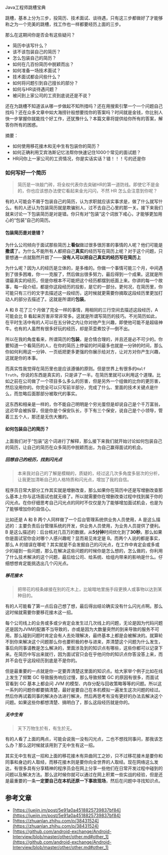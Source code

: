 Java工程师跳槽宝典

跳槽，基本上分为三步，投简历、技术面试、谈待遇，只有这三步都做好了才能够称之为一个完美的跳槽，找工作也一样都要经历上面的三步。

那么在这期间你是否会有这些疑问？

* 简历中该写什么？
* 该不该包装自己的简历？
* 怎么包装自己的简历？
* 如何在几百份简历中脱颖而出？
* 如何准备一场技术面试？
* 技术面试都会问些什么？
* 如何将问题引到自己擅长的部分？
* 如何与HR谈待遇问题？
* 被问到上家公司的工资到底说还是不说？

还在为跳槽不知道该从哪一步做起不知所措吗？还在用搜索引擎一个一个问题自己找吗？还在众多文章中如大海捞针般想要找你的答案吗？时间就是金钱，你比别人快一步掌握你就能找个好工作，还犹豫什么？本篇文章将提供给你所有的答案，解答你所有的困惑。

摘要：

* 如何使用移花接木和无中生有包装你的简历？
* 如何正确利用艾宾浩斯记忆法帮你快速记住1000个常见的面试题？
* HR问你上一家公司的工资情况，你是实话实话？错！！！亏的还是你

### 如何写好一个简历

> 简历是一块敲门砖，将全权代表你去突破HR的第一道防线。即使它不是金的，你也应该想办法使它看起来金光闪闪，不然 HR 怎么会注意到你呢？

有的人可能会不屑于包装自己的简历，认为求职就应该实事求是，做了什么就写什么。有的人还认为包装简历就是欺骗别人，过不去自己心里的那一关。接下来我们就来讨论一下包装简历是对是错。你只有对“包装”这个词放下戒心，才能够更加用心的“包装”自己的简历。

#### 包装简历是对是错？

为什么公司倾向于面试那些简历上**看似**做过很多很厉害的事情的人呢？他们可能是**撒谎**了。为什么不能所有人都把自己**真实**的经历写在简历上呢？对于这个问题，只要想通一点就豁然开朗了——**没有人可以把自己真实的经历写在简历上**

为什么呢？因为人的经历是立体的，是多维的。你做一个事情可能三个月，中间遇到了很多困难，你一一克服了，然后做出很多努力，最后得到一个成果。这就是所谓最真实的经历，但是你根本不可能把这个经历都摆到纸面上来。你讲的每一个故事，每一段介绍，都是你这段经历的投影，是它的一部分。更何况，在简历里，你可能只有三行的文字去描述这一段经历，这时候就更需要你摘取这段经历里更加打动人的部分去描述了。这就是所谓的**包装**。

A 和 B 花了三个月做了完全一样的事情，用相同的三行空间去描述这段经历，A 可能会比 B 看起来厉害非常非常多。这就是所谓写简历的技巧。不光简历如此，在平时生活中有的人可以在五分钟之内让你对他产生兴趣，即使他可能不是超级神牛。也有的人虽然有很多好玩的经历，却是茶壶煮饺子—倒不出。

所以在我的角度看来，所谓简历的**包装**，是合情合理的，并且还是必不可少的。你要知道一个看简历的人，在你的简历上停留的时间最多也就是一分钟的时间，那么你如何利用这一分钟、一页纸把更多更强的你展示给对方，让对方对你产生兴趣，这就是你的本事。

而真实性我觉得在简历里也是应该遵循的原则。但是世界上有很多的`Half Truth`，你说的东西是真实的，只是讲了一半。在简历里就可以利用这个道理。比如之前在公司做了一个项目多么多么的厉害，但是另外一个组做的比你的更厉害，然后没用你的。你完全可以只写前半部分，完成了什么、里面的技术关键点是什么，而忽略后面那部分被取代的事实。

这东西和相亲是一样的，你不能自己明明是个穷光蛋但是却说自己是个千万富翁，这迟早会被拆穿，但是你是个保安队长，手下有三个保安，说自己是个小领导，管着三五个人，那还是无伤大雅的。

#### 如何包装自己的简历？

上面我们对于“包装”这个词进行了解释，那么接下来我们就开始讨论如何包装自己的简历，让自己的简历在众多简历中脱颖而出，为自己赢得面试的机会。

##### 回想自己的经历，找到闪光点

> 本来我对自己的了解是模糊的，质疑的，经过这几次多角度多层次的分析，让我更加清晰自己的人格特质和闪光点，增加了我的自信。

程序员日常大部分工作其实就是增删改查，那么如果你在简历中还是写增删改查那么基本上你与这场面试也就无缘了。所以就需要你在增删改查过程中找到属于你的闪光点。在你仔细思考自己闪光点的同时不仅仅是为了能够增加面试机会，也是为了能够增加你的自信心。

比如还是 A 和 B 两个人同样做了一个后台管理系统供业务人员使用，A 是这么描述的：主要负责后台管理系统的开发，供业务人员使用，为业务人员提供了便利。B 是这么描述的：后台核对几百万的数据，从**5分钟**时间优化到了**30秒**。那么如果你是面试官你会对哪个人感兴趣呢？显而易见肯定是 B。而两个人说的都是事实，那么 A 的错误在哪呢？其实就是不会发掘自己的闪光点，在工作中肯定会或多或少的碰到一些问题，那么在解决这些问题的时候你是怎么想的，怎么做的，你利用了什么技术解决的这个问题，最后给公司、给系统、给组内带来的影响是什么。仔细想想肯定能挑选出几个闪光点。

##### 移花接木

> 把带花的枝条嫁接在别的花木上，比喻暗地里施手段更换人或事物以达到某种目的。

有的人可能看了第一点后自己想了想，最后得出结论确实没有什么闪光点啊。那么这时候就需要你要移花接木这一招。

每个公司线上的业务或多或少肯定会发生过几次线上的问题，无论是因为代码问题还是因为JVM的配置不当导致的，亦或是因为大数量突然的到来导致的服务不可用。那么碰到问题时肯定会有人去处理解决，最终基本上都是会被解决的。就算轮不到你来解决这个问题那么你也要积极的参与进来，弄清楚这个问题为什么发生，事后向同事请教是怎么解决的，里面涉及到的知识点有哪些，这些你都可以记录下来。在简历中写出来就行，因为面试官只会在乎他问你的知识点你答没答上来，而并不会在乎这段经历到底是不是你的。

但是最重要的一点就是你一定要弄清楚这里面的知识点。给大家举个例子比如在线上发生了频繁 GC 导致服务响应过慢，那么导致频繁 GC 的原因有很多，而面试官看到 GC 基本上都会问 JVM 的模型、内存分配与回收策略等等的问题。所以这一系列的问题你都要搞清楚，最好是要自己在本机模拟一遍发生这次问题的经过。然后你再试着同事的解决办法进行解决，然后再思考有没有更好的办法去解决这个问题。如果这些你都想清楚、搞明白了，那么这段经历就是你的。

##### 无中生有

> 天下万物生於有，有生於无。

有的人看了上面的两点，可能会说我一没有闪光点，二也不想找同事问，那我该怎么办？那么这时候就该用到了无中生有这一招。

其实无中生有这一招和上面的移花接木有异曲同工之妙，只不过移花接木是要你和同事和身边的人取经，而移花接木则是要你向全世界的人取经。现在网络这么发达，有很多具有分享精神的程序员会在网上分享一些他们在日常开发过程中碰到的问题以及解决方法。那么这时候你就可以通过在网上积累一些实战的经验，但是还是最重要的一条**一定要自己在本机还原一下事故现场**，然后在问题中寻找知识点。












## 参考文章

* [https://juejin.im/post/5e91a0a4518825739837bf84](https://juejin.im/post/5e91a0a4518825739837bf84)
* [https://zhuanlan.zhihu.com/p/38431524](https://zhuanlan.zhihu.com/p/38431524)
* [https://github.com/android-exchange/Android-Interview/blob/master/other/other.md#other_1](https://github.com/android-exchange/Android-Interview/blob/master/other/other.md#other_1)